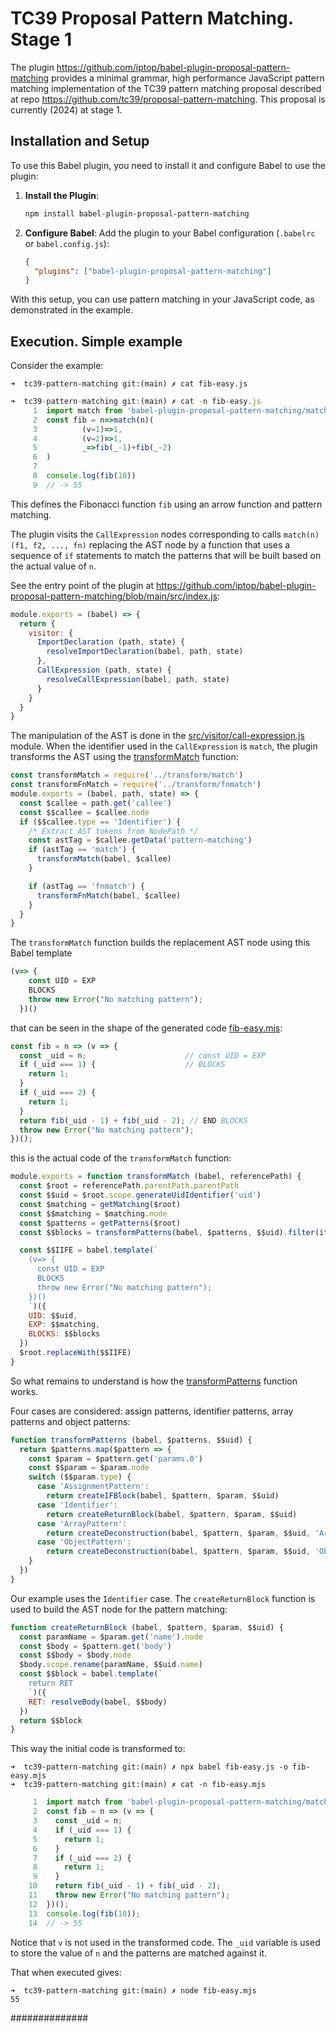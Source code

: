 # TC39 Proposal Pattern Matching. Stage 1

The plugin https://github.com/iptop/babel-plugin-proposal-pattern-matching provides a minimal grammar, high performance JavaScript pattern matching implementation of the TC39 pattern matching proposal described at repo https://github.com/tc39/proposal-pattern-matching. This proposal is currently (2024) at stage 1.

## Installation and Setup

To use this Babel plugin, you need to install it and configure Babel to use the plugin:

1. **Install the Plugin**:
   ```sh
   npm install babel-plugin-proposal-pattern-matching
   ```

2. **Configure Babel**:
   Add the plugin to your Babel configuration (`.babelrc` or `babel.config.js`):
   ```json
   {
     "plugins": ["babel-plugin-proposal-pattern-matching"]
   }
   ```

With this setup, you can use pattern matching in your JavaScript code, as demonstrated in the example.


## Execution. Simple example

Consider the example:

`➜  tc39-pattern-matching git:(main) ✗ cat fib-easy.js`
```js 
➜  tc39-pattern-matching git:(main) ✗ cat -n fib-easy.js 
     1  import match from 'babel-plugin-proposal-pattern-matching/match.js'
     2  const fib = n=>match(n)(
     3          (v=1)=>1,
     4          (v=2)=>1,
     5          _=>fib(_-1)+fib(_-2)
     6  )
     7
     8  console.log(fib(10))
     9  // -> 55
```

This defines the Fibonacci function `fib` using an arrow function and pattern matching. 

The plugin visits the `CallExpression` nodes corresponding to calls `match(n)(f1, f2, ..., fn)` 
replacing the AST node 
by a function that uses a sequence of `if` statements to match the patterns that will be built 
based on the actual value of `n`. 

See 
the entry point of the plugin at https://github.com/iptop/babel-plugin-proposal-pattern-matching/blob/main/src/index.js:

```js
module.exports = (babel) => {
  return {
    visitor: {
      ImportDeclaration (path, state) {
        resolveImportDeclaration(babel, path, state)
      },
      CallExpression (path, state) {
        resolveCallExpression(babel, path, state)
      }
    }
  }
}
```

The manipulation of the AST is done in the [src/visitor/call-expression.js](https://github.com/ULL-ESIT-PL/babel-plugin-proposal-pattern-matching/blob/main/src/visitor/call-expression.js#L9-L11) module. When the identifier used in the `CallExpression` is `match`, the plugin transforms the AST using the [transformMatch](https://github.com/ULL-ESIT-PL/babel-plugin-proposal-pattern-matching/blob/main/src/transform/match.js) function:


```js
const transformMatch = require('../transform/match')
const transformFnMatch = require('../transform/fnmatch')
module.exports = (babel, path, state) => {
  const $callee = path.get('callee')
  const $$callee = $callee.node
  if ($$callee.type == 'Identifier') {
    /* Extract AST tokens from NodePath */
    const astTag = $callee.getData('pattern-matching')
    if (astTag == 'match') {
      transformMatch(babel, $callee)
    }

    if (astTag == 'fnmatch') {
      transformFnMatch(babel, $callee)
    }
  }
}
```
The `transformMatch` function builds the replacement AST node using this Babel template

```js 
(v=> {
    const UID = EXP
    BLOCKS
    throw new Error("No matching pattern");
  })()
```
that can be seen in the shape of the generated code [fib-easy.mjs](fib-easy.mjs):

```js
const fib = n => (v => {
  const _uid = n;                      // const UID = EXP
  if (_uid === 1) {                    // BLOCKS
    return 1;
  }
  if (_uid === 2) {
    return 1;
  }
  return fib(_uid - 1) + fib(_uid - 2); // END BLOCKS
  throw new Error("No matching pattern");
})();
```
this is the actual code of the `transformMatch` function:
```js
module.exports = function transformMatch (babel, referencePath) {
  const $root = referencePath.parentPath.parentPath
  const $$uid = $root.scope.generateUidIdentifier('uid')
  const $matching = getMatching($root)
  const $$matching = $matching.node
  const $patterns = getPatterns($root)
  const $$blocks = transformPatterns(babel, $patterns, $$uid).filter(item => item)

  const $$IIFE = babel.template(`
    (v=> {
      const UID = EXP
      BLOCKS
      throw new Error("No matching pattern");
    })()
    `)({
    UID: $$uid,
    EXP: $$matching,
    BLOCKS: $$blocks
  })
  $root.replaceWith($$IIFE)
}
```
So what remains to understand is how the [transformPatterns](https://github.com/ULL-ESIT-PL/babel-plugin-proposal-pattern-matching/blob/main/src/transform/match.js#L71-L86) function works. 

Four cases are considered:  assign patterns, identifier patterns, array patterns and object patterns:

```js
function transformPatterns (babel, $patterns, $$uid) {
  return $patterns.map($pattern => {
    const $param = $pattern.get('params.0')
    const $$param = $param.node
    switch ($$param.type) {
      case 'AssignmentPattern':
        return createIFBlock(babel, $pattern, $param, $$uid)
      case 'Identifier':
        return createReturnBlock(babel, $pattern, $param, $$uid)
      case 'ArrayPattern':
        return createDeconstruction(babel, $pattern, $param, $$uid, 'ArrayPattern')
      case 'ObjectPattern':
        return createDeconstruction(babel, $pattern, $param, $$uid, 'ObjectPattern')
    }
  })
}
```
Our example uses the `Identifier` case. The `createReturnBlock` function is used to build the AST node for the pattern matching:

```js
function createReturnBlock (babel, $pattern, $param, $$uid) {
  const paramName = $param.get('name').node
  const $body = $pattern.get('body')
  const $$body = $body.node
  $body.scope.rename(paramName, $$uid.name)
  const $$block = babel.template(`
    return RET
    `)({
    RET: resolveBody(babel, $$body)
  })
  return $$block
}
```

This way the initial code is transformed to:

```
➜  tc39-pattern-matching git:(main) ✗ npx babel fib-easy.js -o fib-easy.mjs
➜  tc39-pattern-matching git:(main) ✗ cat -n fib-easy.mjs
```
```js
     1  import match from 'babel-plugin-proposal-pattern-matching/match.js';
     2  const fib = n => (v => {
     3    const _uid = n;
     4    if (_uid === 1) {
     5      return 1;
     6    }
     7    if (_uid === 2) {
     8      return 1;
     9    }
    10    return fib(_uid - 1) + fib(_uid - 2);
    11    throw new Error("No matching pattern");
    12  })();
    13  console.log(fib(10));
    14  // -> 55
```

Notice that `v`  is not used in the transformed code. The `_uid` variable is used to store the value of `n` and the patterns are matched against it.

That when executed gives:

```
➜  tc39-pattern-matching git:(main) ✗ node fib-easy.mjs 
55
```



##############




